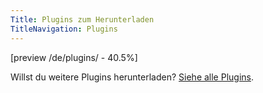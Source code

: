 ```yaml
---
Title: Plugins zum Herunterladen
TitleNavigation: Plugins
---
```

[preview /de/plugins/ - 40.5%]

Willst du weitere Plugins herunterladen? [Siehe alle Plugins](/de/help/datenstrom-yellow-plugins).
